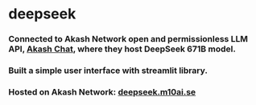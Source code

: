 # deepseek  

### Connected to Akash Network open and permissionless LLM API, [Akash Chat](https://chat.akash.network/),  where they host DeepSeek 671B model.
### Built a simple user interface with streamlit library.
### Hosted on Akash Network: [deepseek.m10ai.se](http://provider.tnodes.cloud:31980/)
